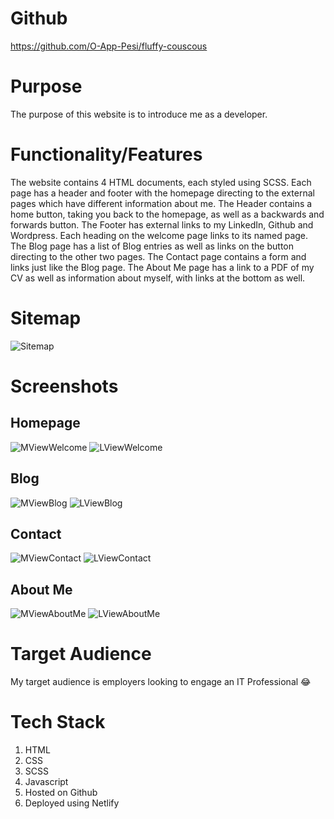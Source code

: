 # Github
https://github.com/O-App-Pesi/fluffy-couscous
# Purpose
The purpose of this website is to introduce me as a developer.
# Functionality/Features
The website contains 4 HTML documents, each styled using SCSS. Each page has a header and footer with the homepage directing to the external pages which have different information about me. The Header contains a home button, taking you back to the homepage, as well as a backwards and forwards button. The Footer has external links to my LinkedIn, Github and Wordpress. Each heading on the welcome page links to its named page. The Blog page has a list of Blog entries as well as links on the button directing to the other two pages. The Contact page contains a form and links just like the Blog page. The About Me page has a link to a PDF of my CV as well as information about myself, with links at the bottom as well.
# Sitemap
![Sitemap](docs/Frame%201.jpg)
# Screenshots
## Homepage
![MViewWelcome](docs/MobileViewWelcome.png)
![LViewWelcome](docs/LaptopViewWelcome.jpg)
## Blog
![MViewBlog](docs/MobileViewBlog.png)
![LViewBlog](docs/LaptopViewBlog.jpg)
## Contact
![MViewContact](docs/MobileViewContact.jpg)
![LViewContact](docs/LaptopViewContact.jpg)
## About Me
![MViewAboutMe](docs/MobileViewAboutMe.jpg)
![LViewAboutMe](docs/LaptopViewAboutMe.jpg)
# Target Audience
My target audience is employers looking to engage an IT Professional :joy:
# Tech Stack
1. HTML
2. CSS
3. SCSS
4. Javascript
5. Hosted on Github
6. Deployed using Netlify